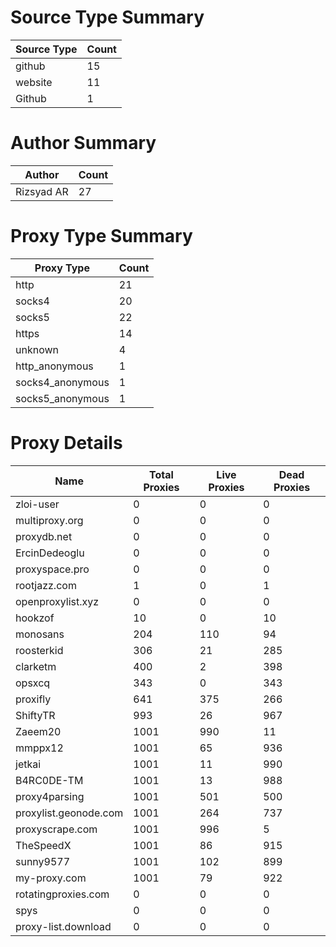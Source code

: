 # Source Type Summary

| Source Type | Count |
|-------------|-------|
| github | 15 |
| website | 11 |
| Github | 1 |


# Author Summary

| Author | Count |
|--------|-------|
| Rizsyad AR | 27 |


# Proxy Type Summary

| Proxy Type | Count |
|------------|-------|
| http | 21 |
| socks4 | 20 |
| socks5 | 22 |
| https | 14 |
| unknown | 4 |
| http_anonymous | 1 |
| socks4_anonymous | 1 |
| socks5_anonymous | 1 |


# Proxy Details

| Name | Total Proxies | Live Proxies | Dead Proxies |
|------|---------------|--------------|---------------|
| zloi-user | 0 | 0 | 0 |
| multiproxy.org | 0 | 0 | 0 |
| proxydb.net | 0 | 0 | 0 |
| ErcinDedeoglu | 0 | 0 | 0 |
| proxyspace.pro | 0 | 0 | 0 |
| rootjazz.com | 1 | 0 | 1 |
| openproxylist.xyz | 0 | 0 | 0 |
| hookzof | 10 | 0 | 10 |
| monosans | 204 | 110 | 94 |
| roosterkid | 306 | 21 | 285 |
| clarketm | 400 | 2 | 398 |
| opsxcq | 343 | 0 | 343 |
| proxifly | 641 | 375 | 266 |
| ShiftyTR | 993 | 26 | 967 |
| Zaeem20 | 1001 | 990 | 11 |
| mmppx12 | 1001 | 65 | 936 |
| jetkai | 1001 | 11 | 990 |
| B4RC0DE-TM | 1001 | 13 | 988 |
| proxy4parsing | 1001 | 501 | 500 |
| proxylist.geonode.com | 1001 | 264 | 737 |
| proxyscrape.com | 1001 | 996 | 5 |
| TheSpeedX | 1001 | 86 | 915 |
| sunny9577 | 1001 | 102 | 899 |
| my-proxy.com | 1001 | 79 | 922 |
| rotatingproxies.com | 0 | 0 | 0 |
| spys | 0 | 0 | 0 |
| proxy-list.download | 0 | 0 | 0 |
